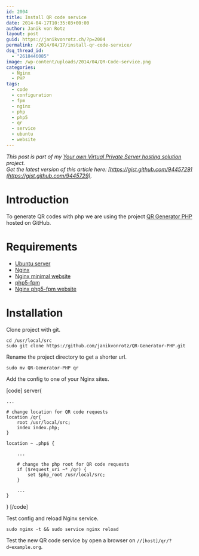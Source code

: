 ```yaml
---
id: 2004
title: Install QR code service
date: 2014-04-17T10:35:03+00:00
author: Janik von Rotz
layout: post
guid: https://janikvonrotz.ch/?p=2004
permalink: /2014/04/17/install-qr-code-service/
dsq_thread_id:
  - "2618446085"
image: /wp-content/uploads/2014/04/QR-Code-service.png
categories:
  - Nginx
  - PHP
tags:
  - code
  - configuration
  - fpm
  - nginx
  - php
  - php5
  - qr
  - service
  - ubuntu
  - website
---
```

*This post is part of my [Your own Virtual Private Server hosting solution](http://janikvonrotz.ch/your-own-virtual-private-server-hosting-solution/) project.*  
*Get the latest version of this article here: [https://gist.github.com/9445729](https://gist.github.com/9445729).*  

# Introduction

To generate QR codes with php we are using the project [QR Generator PHP](https://github.com/janikvonrotz/QR-Generator-PHP) hosted on GitHub.
<!--more-->


# Requirements

* [Ubuntu server](https://janikvonrotz.ch/2014/03/13/deploy-ubuntu-server/)
* [Nginx](https://janikvonrotz.ch/2014/03/31/install-nginx/)
* [Nginx minimal website](https://janikvonrotz.ch/2014/04/01/nginx-minimal-website/)
* [php5-fpm](https://janikvonrotz.ch/2014/03/20/install-php5-fpm/)
* [Nginx php5-fpm website](https://janikvonrotz.ch/2014/04/11/install-nginx-php5-fpm-website/)

# Installation

Clone project with git.

    cd /usr/local/src
    sudo git clone https://github.com/janikvonrotz/QR-Generator-PHP.git

Rename the project directory to get a shorter url.

    sudo mv QR-Generator-PHP qr

Add the config to one of your Nginx sites.


[code]
server{
    
    ...
    
    # change location for QR code requests
    location /qr{
        root /usr/local/src;
        index index.php;
    }
    
    location ~ .php$ {
        
        ...
        
        # change the php root for QR code requests
        if ($request_uri ~* /qr) {
            set $php_root /usr/local/src;
        }
        
        ...
    }
}
[/code]

Test config and reload Nginx service.

    sudo nginx -t && sudo service nginx reload

Test the new QR code service by open a browser on `//[host]/qr/?d=example.org`.